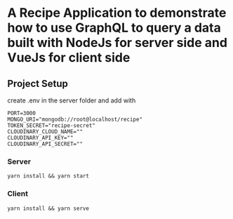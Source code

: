 # A Recipe Application to demonstrate how to use GraphQL to query a data built with NodeJs for server side and VueJs for client side

## Project Setup

create .env in the server folder and add with

```
PORT=3000
MONGO_URI="mongodb://root@localhost/recipe"
TOKEN_SECRET="recipe-secret"
CLOUDINARY_CLOUD_NAME=""
CLOUDINARY_API_KEY=""
CLOUDINARY_API_SECRET=""
```

### Server

```
yarn install && yarn start
```

### Client

```
yarn install && yarn serve
```

